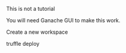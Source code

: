 This is not a tutorial

You will need Ganache GUI to make this work.

Create a new workspace

truffle deploy

